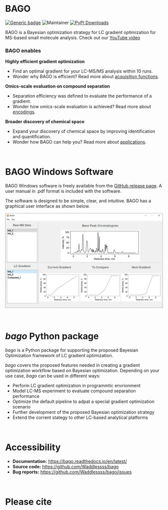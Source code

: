# BAGO

[![Generic badge](https://img.shields.io/badge/BAGO-ver_1.0-<COLOR>.svg)](https://github.com/Waddlessss/bago/)
![Maintainer](https://img.shields.io/badge/maintainer-Huaxu_Yu-blue)
[![PyPI Downloads](https://img.shields.io/pypi/dm/bago.svg?label=PyPI%20downloads)](https://pypi.org/project/bago/)

BAGO is a Bayesian optimization strategy for LC gradient optimization for MS-based small molecule analysis. Check out our [YouTube video](https://www.youtube.com/watch?v=Ne_Y0vZ0WKI)

### BAGO enables

**Highly efficient gradient optimization**

* Find an optimal gradient for your LC-MS/MS analysis within 10 runs.
* Wonder why BAGO is efficient? Read more about [acquisition functions](https://bago.readthedocs.io/en/latest/acq-func.html).

**Omics-scale evaluation on compound separation**

* Separation efficiency was defined to evaluate the performance of a gradient.
* Wonder how omics-scale evaluation is achieved? Read more about [encodings](https://bago.readthedocs.io/en/latest/encodings.html).

**Broader discovery of chemical space**

* Expand your discovery of chemical space by improving identification and quantification.
* Wonder how BAGO can help you? Read more about [applications](https://bago.readthedocs.io/en/latest/applications.html).

&nbsp;
&nbsp;

# BAGO Windows Software

BAGO Windows software is freely available from the [GitHub release page](https://github.com/Waddlessss/bago/releases). A user manual in .pdf format is included with the software.

The software is designed to be simple, clear, and intuitive. BAGO has a graphical user interface as shown below.

<img src = "/pictures/BAGO_software_main.jpg" width = "850" >

&nbsp;
&nbsp;

# *bago* Python package

*bago* is a Python package for supporting the proposed Bayesian Optimization framework of LC gradient optimization.

*bago* covers the proposed features needed in creating a gradient optimization workflow based on Bayesian optimization. Depending on your use case, *bago* can be used in different ways:

* Perform LC gradient optimization in programmtic envrionment
* Model LC-MS experiment to evaluate compound separation performance
* Optimize the default pipeline to adpat a special gradient optimization scenario
* Further development of the proposed Bayesian optimization strategy
* Extend the corrent stategy to other LC-based analytical platforms

&nbsp;
&nbsp;

# Accessibility

* **Documentation:** https://bago.readthedocs.io/en/latest/
* **Source code:** https://github.com/Waddlessss/bago
* **Bug reports:** https://github.com/Waddlessss/bago/issues

&nbsp;
&nbsp;

# Please cite

